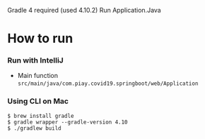 Gradle 4 required (used 4.10.2) 
Run Application.Java 

# How to run
### Run with IntelliJ
- Main function
`src/main/java/com.piay.covid19.springboot/web/Application`

### Using CLI on Mac
```shell
$ brew install gradle
$ gradle wrapper --gradle-version 4.10
$ ./gradlew build

```

